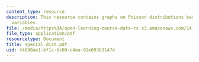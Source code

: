 ```yaml
---
content_type: resource
description: This resource contains graphs on Poisson distributions based on different
  variables.
file: /media/https%3A/open-learning-course-data-rc.s3.amazonaws.com/14-30-introduction-to-statistical-method-in-economics-spring-2006/f4698ae1bf1c6c00c4ea91e09363147d_special_dist.pdf
file_type: application/pdf
resourcetype: Document
title: special_dist.pdf
uid: f4698ae1-bf1c-6c00-c4ea-91e09363147d
---
```

